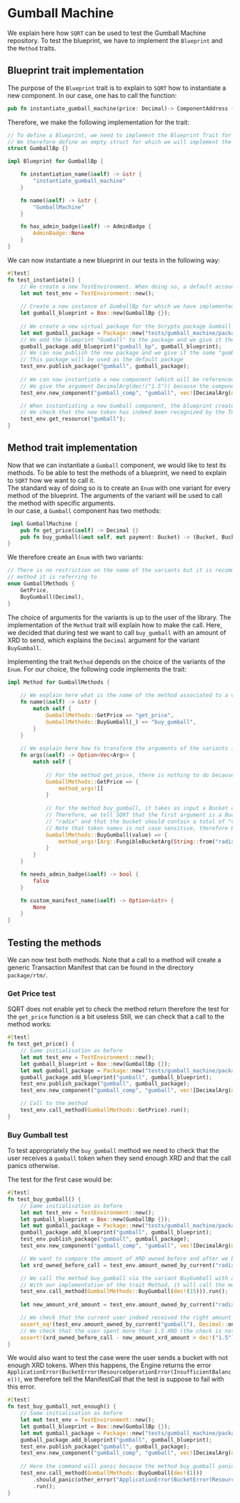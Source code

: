# Gumball Machine

We explain here how `SQRT` can be used to test the Gumball Machine repository.
To test the blueprint, we have to implement the `Blueprint` and the `Method` traits.

## Blueprint trait implementation

The purpose of the `Blueprint` trait is to explain to `SQRT` how to instantiate a new component.
In our case, one has to call the function:

```Rust
pub fn instantiate_gumball_machine(price: Decimal)-> ComponentAddress {}
```
Therefore, we make the following implementation for the trait:

```Rust
// To define a Blueprint, we need to implement the Blueprint Trait for some object.
// We therefore define an empty struct for which we will implement the Blueprint Trait.
struct GumballBp {}

impl Blueprint for GumballBp {

    fn instantiation_name(&self) -> &str {
        "instantiate_gumball_machine"
    }

    fn name(&self) -> &str {
        "GumballMachine"
    }

    fn has_admin_badge(&self) -> AdminBadge {
        AdminBadge::None
    }
}
```

We can now instantiate a new blueprint in our tests in the following way:
```Rust
#[test]
fn test_instantiate() {
    // We create a new TestEnvironment. When doing so, a default account is created and is referenced by "default"
    let mut test_env = TestEnvironment::new();
    
    // Create a new instance of GumballBp for which we have implemented the Blueprint trait
    let gumball_blueprint = Box::new(GumballBp {});
    
    // We create a new virtual package for the Scrypto package Gumball
    let mut gumball_package = Package::new("tests/gumball_machine/package");
    // We add the blueprint "Gumball" to the package and we give it the name "gumball_bp" so that we can find it later
    gumball_package.add_blueprint("gumball_bp", gumball_blueprint);
    // We can now publish the new package and we give it the name "gumball_pkg" so that we can find it easily later
    // This package will be used as the default package
    test_env.publish_package("gumball", gumball_package);
    
    // We can now instantiate a new component (which will be referenced as "gumball_comp")
    // We give the argument DecimalArg(dec!("1.5")) because the component needs a Decimal price for the gumballs
    test_env.new_component("gumball_comp", "gumball", vec![DecimalArg(dec!("1.5"))]);

    // When instantiating a new Gumball component, the blueprint creates a new token called "gumball"
    // We check that the new token has indeed been recognized by the TestEnvironment
    test_env.get_resource("gumball");
}
```

## Method trait implementation

Now that we can instantiate a `Gumball` component, we would like to test its methods.
To be able to test the methods of a blueprint, we need to explain to `SQRT` how we want to call it.  
The standard way of doing so is to create an `Enum` with one variant for every method of the blueprint. The arguments of 
the variant will be used to call the method with specific arguments.  
In our case, a `Gumball` component has two methods:
```Rust
 impl GumballMachine {
    pub fn get_price(&self) -> Decimal {}
    pub fn buy_gumball(&mut self, mut payment: Bucket) -> (Bucket, Bucket) {}
}
```

We therefore create an `Enum` with two variants:
```Rust
// There is no restriction on the name of the variants but it is recommended to use a name close to the name of the
// method it is referring to
enum GumballMethods {
    GetPrice,
    BuyGumball(Decimal),
}
```
The choice of arguments for the variants is up to the user of the library. The implementation of the `Method` trait will
explain how to make the call. Here, we decided that during test we want to call `buy_gumball` with an amount of XRD to 
send, which explains the `Decimal` argument for the variant `BuyGumball`. 

Implementing the trait `Method` depends on the choice of the variants of the `Enum`. For our choice, the following code 
implements the trait:
```Rust
impl Method for GumballMethods {
    
    // We explain here what is the name of the method associated to a variant
    fn name(&self) -> &str {
        match self {
            GumballMethods::GetPrice => "get_price",
            GumballMethods::BuyGumball(_) => "buy_gumball",
        }
    }
    
    // We explain here how to transform the arguments of the variants into proper arguments
    fn args(&self) -> Option<Vec<Arg>> {
        match self {
            
            // For the method get_price, there is nothing to do because the method does not take any argument
            GumballMethods::GetPrice => {
                method_args![]
            }
            
            // For the method buy_gumball, it takes as input a Bucket containing XRD tokens
            // Therefore, we tell SQRT that the first argument is a Bucket containing Fungible tokens with the name 
            // "radix" and that the bucket should contain a total of "value" of them.
            // Note that token names is not case sensitive, therefore RaDix would have worked too.
            GumballMethods::BuyGumball(value) => {
                method_args![Arg::FungibleBucketArg(String::from("radix"), value.clone())]
            }
        }
    }

    fn needs_admin_badge(&self) -> bool {
        false
    }

    fn custom_manifest_name(&self) -> Option<&str> {
        None
    }
}
```

## Testing the methods

We can now test both methods. Note that a call to a method will create a generic Transaction Manifest that can be found
in the directory `package/rtm/`.

### Get Price test
SQRT does not enable yet to check the method return therefore the test for the `get_price` function is a bit useless
Still, we can check that a call to the method works:
```Rust
#[test]
fn test_get_price() {
    // Same initialisation as before
    let mut test_env = TestEnvironment::new();
    let gumball_blueprint = Box::new(GumballBp {});
    let mut gumball_package = Package::new("tests/gumball_machine/package");
    gumball_package.add_blueprint("gumball", gumball_blueprint);
    test_env.publish_package("gumball", gumball_package);
    test_env.new_component("gumball_comp", "gumball", vec![DecimalArg(dec!("1.5"))]);

    // Call to the method
    test_env.call_method(GumballMethods::GetPrice).run();
}
```

### Buy Gumball test
To test appropriately the `buy_gumball` method we need to check that the user receives a `gumball` token
when they send enough XRD and that the call panics otherwise.  

The test for the first case would be:
```Rust
#[test]
fn test_buy_gumball() {
    // Same initialisation as before
    let mut test_env = TestEnvironment::new();
    let gumball_blueprint = Box::new(GumballBp {});
    let mut gumball_package = Package::new("tests/gumball_machine/package");
    gumball_package.add_blueprint("gumball", gumball_blueprint);
    test_env.publish_package("gumball", gumball_package);
    test_env.new_component("gumball_comp", "gumball", vec![DecimalArg(dec!("1.5"))]);

    // We want to compare the amount of XRD owned before and after we buy a gumball
    let xrd_owned_before_call = test_env.amount_owned_by_current("radix");

    // We call the method buy_gumball via the variant BuyGumball with argument dec!(15)
    // With our implementation of the trait Method, it will call the method buy_gumball with a Bucket containing 15 XRD.
    test_env.call_method(GumballMethods::BuyGumball(dec!(15))).run();
    
    let new_amount_xrd_amount = test_env.amount_owned_by_current("radix");

    // We check that the current user indeed received the right amount of gumball tokens
    assert_eq!(test_env.amount_owned_by_current("gumball"), Decimal::one());
    // We check that the user spent more than 1.5 XRD (the check is not very precise because we don't know the gas fees)
    assert!(xrd_owned_before_call - new_amount_xrd_amount > dec!("1.5"));
}
```


We would also want to test the case were the user sends a bucket with not enough XRD tokens. When this happens, the Engine
returns the error `ApplicationError(BucketError(ResourceOperationError(InsufficientBalance)))`, we therefore tell the 
ManifestCall that the test is suppose to fail with this error.
```Rust
#[test]
fn test_buy_gumball_not_enough() {
    // Same initialisation as before
    let mut test_env = TestEnvironment::new();
    let gumball_blueprint = Box::new(GumballBp {});
    let mut gumball_package = Package::new("tests/gumball_machine/package");
    gumball_package.add_blueprint("gumball", gumball_blueprint);
    test_env.publish_package("gumball", gumball_package);
    test_env.new_component("gumball_comp", "gumball", vec![DecimalArg(dec!("1.5"))]);
    
    // Here the command will panic because the method buy_gumball panics when the user does not send enough tokens
    test_env.call_method(GumballMethods::BuyGumball(dec!(1)))
        .should_panic(other_error("ApplicationError(BucketError(ResourceOperationError(InsufficientBalance)))"))
        .run();
}
```





